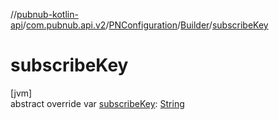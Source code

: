 //[pubnub-kotlin-api](../../../../index.md)/[com.pubnub.api.v2](../../index.md)/[PNConfiguration](../index.md)/[Builder](index.md)/[subscribeKey](subscribe-key.md)

# subscribeKey

[jvm]\
abstract override var [subscribeKey](subscribe-key.md): [String](https://kotlinlang.org/api/latest/jvm/stdlib/kotlin/-string/index.html)
